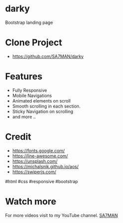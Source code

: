 # darky
Bootstrap landing page

# Clone Project
- https://github.com/SA7MAN/darky

# Features
- Fully Responsive
- Mobile Navigations
- Animated elements on scroll
- Smooth scrolling in each section.
- Sticky Navigation on scrolling
- and more ..


# Credit
- https://fonts.google.com/
- https://line-awesome.com/
- https://unsplash.com/
- https://michalsnik.github.io/aos/
- https://swiperjs.com/

#html #css #responsive #bootstrap

# Watch more
For more videos visit to my YouTube channel. [SA7MAN](https://www.youtube.com/c/SA7MAN)
